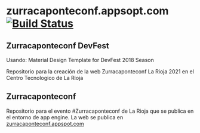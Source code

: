# zurracaponteconf.appsopt.com [![Build Status](https://travis-ci.org/GDGLaRioja/zurracapoteconf.svg?branch=master)](https://travis-ci.org/GDGLaRioja/www-gdglarioja-site.appspot.com)

## Zurracaponteconf  DevFest

Usando:
Material Design Template for DevFest 2018 Season

Repositorio para la creación de la web Zurracaponteconf La Rioja 2021 en el Centro Tecnologico de La Rioja

## Zurracaponteconf
Repositorio para el evento #Zurracaponteconf de La Rioja que se publica en el entorno de  app engine.
La web se publica en [zurracaponteconf.appspot.com](https://zurracaponteconf.appspot.com/)
